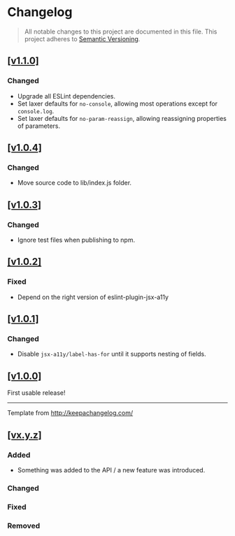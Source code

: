 # Changelog

> All notable changes to this project are documented in this file.
This project adheres to [Semantic Versioning](http://semver.org/spec/v2.0.0.html).

## [[v1.1.0]](https://github.com/springload/eslint-config-springload/releases/tag/v1.1.0)

### Changed

- Upgrade all ESLint dependencies.
- Set laxer defaults for `no-console`, allowing most operations except for `console.log`.
- Set laxer defaults for `no-param-reassign`, allowing reassigning properties of parameters.

## [[v1.0.4]](https://github.com/springload/eslint-config-springload/releases/tag/v1.0.4)

### Changed

- Move source code to lib/index.js folder.

## [[v1.0.3]](https://github.com/springload/eslint-config-springload/releases/tag/v1.0.3)

### Changed

- Ignore test files when publishing to npm.

## [[v1.0.2]](https://github.com/springload/eslint-config-springload/releases/tag/v1.0.2)

### Fixed

- Depend on the right version of eslint-plugin-jsx-a11y

## [[v1.0.1]](https://github.com/springload/eslint-config-springload/releases/tag/v1.0.1)

### Changed

- Disable `jsx-a11y/label-has-for` until it supports nesting of fields.

## [[v1.0.0]](https://github.com/springload/eslint-config-springload/releases/tag/v1.0.0)

First usable release!

-------------

Template from http://keepachangelog.com/

## [[vx.y.z]](https://github.com/springload/eslint-config-springload/releases/tag/x.y.z)

### Added

- Something was added to the API / a new feature was introduced.

### Changed

### Fixed

### Removed
